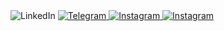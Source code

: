 <img src="https://img.shields.io/badge/LinkedIn-blue?style=for-the-badge&logo=linkedin&logoColor=white" alt="LinkedIn"/>
  </a>
  <a href="https://t.me/hell_llex">
 <img src="https://img.shields.io/badge/Telegram-blue?style=for-the-badge&logo=telegram&logoColor=white" alt="Telegram"/>
  </a>
  <a href="https://www.instagram.com/hell_llex/">
 <img src="https://img.shields.io/badge/Instagram-ff69b4?style=for-the-badge&logo=instagram&logoColor=white" alt="Instagram"/>
  </a>
  <a href="https://hell-llex.ga/">
 <img src="https://img.shields.io/badge/hell--llex-lightgrey?style=for-the-badge&logo=ghost&logoColor=white" alt="Instagram"/>
  </a>
</div>

<!--
**hell-llex/hell-llex** is a ✨ _special_ ✨ repository because its `README.md` (this file) appears on your GitHub profile.

Here are some ideas to get you started:

- 🔭 I’m currently working on ...
- 🌱 I’m currently learning ...
- 👯 I’m looking to collaborate on ...
- 🤔 I’m looking for help with ...
- 💬 Ask me about ...
- 📫 How to reach me: ...
- 😄 Pronouns: ...
- ⚡ Fun fact: ...
-->
